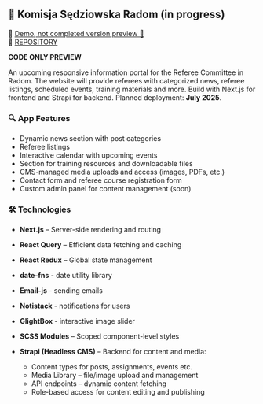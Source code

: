 ## 📰 Komisja Sędziowska Radom **(in progress)**

👀 [Demo, not completed version preview 🔗](http://93.127.186.161/) <br />
🔗 [REPOSITORY](https://github.com/Kupi403/ksradom-preview)

**CODE ONLY PREVIEW**

An upcoming responsive information portal for the Referee Committee in Radom. The website will provide referees with categorized news, referee listings, scheduled events, training materials and more.
Build with Next.js for frontend and Strapi for backend.
Planned deployment: **July 2025**.

### 🔍 App Features

- Dynamic news section with post categories
- Referee listings
- Interactive calendar with upcoming events
- Section for training resources and downloadable files
- CMS-managed media uploads and access (images, PDFs, etc.)
- Contact form and referee course registration form
- Custom admin panel for content management (soon)

### 🛠 Technologies

- **Next.js** – Server-side rendering and routing
- **React Query** – Efficient data fetching and caching
- **React Redux** – Global state management
- **date-fns** - date utility library
- **Email-js** - sending emails
- **Notistack** - notifications for users
- **GlightBox** - interactive image slider
- **SCSS Modules** – Scoped component-level styles
- **Strapi (Headless CMS)** – Backend for content and media:

  - Content types for posts, assignments, events etc.
  - Media Library – file/image upload and management
  - API endpoints – dynamic content fetching
  - Role-based access for content editing and publishing

